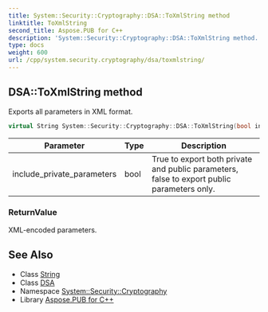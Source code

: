 ```yaml
---
title: System::Security::Cryptography::DSA::ToXmlString method
linktitle: ToXmlString
second_title: Aspose.PUB for C++
description: 'System::Security::Cryptography::DSA::ToXmlString method. Exports all parameters in XML format in C++.'
type: docs
weight: 600
url: /cpp/system.security.cryptography/dsa/toxmlstring/
---
```

## DSA::ToXmlString method


Exports all parameters in XML format.

```cpp
virtual String System::Security::Cryptography::DSA::ToXmlString(bool include_private_parameters) override
```


| Parameter | Type | Description |
| --- | --- | --- |
| include_private_parameters | bool | True to export both private and public parameters, false to export public parameters only. |

### ReturnValue

XML-encoded parameters.

## See Also

* Class [String](../../../system/string/)
* Class [DSA](../)
* Namespace [System::Security::Cryptography](../../)
* Library [Aspose.PUB for C++](../../../)
